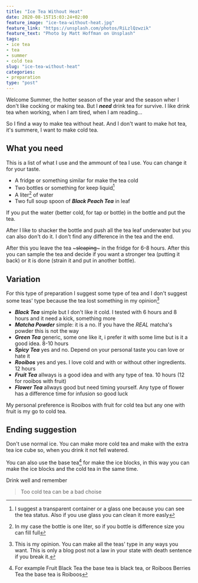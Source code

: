 ```yaml
---
title: "Ice Tea Without Heat"
date: 2020-08-15T15:03:24+02:00
feature_image: "ice-tea-without-heat.jpg"
feature_link: "https://unsplash.com/photos/RiLzlQzwzik"
feature_text: "Photo by Matt Hoffman on Unsplash"
tags:
- ice tea
- tea
- summer
- cold tea
slug: "ice-tea-without-heat"
categories: 
- preparation
type: "post"
---
```


Welcome Summer, the hotter season of the year and the season wher I don't like cocking or making tea.
But I ***need*** drink tea for survive. I like drink tea when working, when I am tired, when I am reading... 

So I find a way to make tea without heat. And I don't want to make hot tea, it's summere, I want to make cold tea.


## What you need

This is a list of what I use and the ammount of tea I use. You can change it for your taste.

* A fridge or something similar for make the tea cold
* Two bottles or something for keep liquid[^1]
* A liter[^2] of water
* Two full soup spoon of ***Black Peach Tea*** in leaf 

If you put the water (better cold, for tap or bottle) in the bottle and put the tea. 

After I like to shacker the bottle and push all the tea leaf underwater but you can also don't do it. I don't find any difference in the tea and the end.

After this you leave the tea ~~~sleaping~~~ in the fridge for 6-8 hours. After this you can sample the tea and decide if you want a stronger tea (putting it back) or it is done (strain it and put in another bottle).

## Variation

For this type of preparation I suggest some type of tea and I don't suggest some teas' type because the tea lost something in my opinion[^3]

* ***Black Tea*** simple but I don't like it cold. I tested with 6 hours and 8 hours and it need a kick, something more
* ***Matcha Powder*** simple: it is a no. If you have the *REAL* matcha's powder this is not the way
* ***Green Tea*** generic, some one like it, i prefer it with some lime but is it a good idea. 8-10 hours
* ***Spicy Tea*** yes and no. Depend on your personal taste you can love or hate it
* ***Rooibos*** yes and yes. I love cold and with or without other ingredients. 12 hours
* ***Fruit Tea*** allways is a good idea and with any type of tea.  10 hours (12 for rooibos with fruit)
* ***Flower Tea*** allways good but need timing yourself. Any type of flower has a difference time for infusion so good luck

My personal preference is Rooibos with fruit for cold tea but any one with fruit is my go to cold tea.

## Ending suggestion

Don't use normal ice. You can make more cold tea and make with the extra tea ice cube so, when you drink it not fell watered. 

You can also use the base tea[^4] for make the ice blocks, in this way you can make the ice blocks and the cold tea in the same time.

Drink well and remember 

> Too cold tea can be a bad choise

[^1]: I suggest a transparent container or a glass one because you can see the tea status. Also if you use glass you can clean it more easly
[^2]: In my case the bottle is one liter, so if you bottle is difference size you can fill full
[^3]: This is my opinion. You can make all the teas' type in any ways you want. This is only a blog post not a law in your state with death sentence if you break it.
[^4]: For example Fruit Black Tea the base tea is black tea, or Roiboos Berries Tea the base tea is Roiboos
